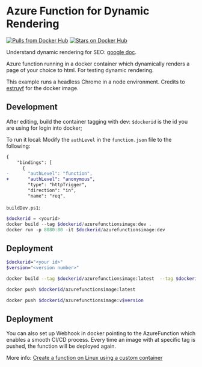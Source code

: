 # Azure Function for Dynamic Rendering
[![Pulls from Docker Hub](https://img.shields.io/docker/pulls/kaiqiy/azurefunctionsimage.svg)](https://hub.docker.com/r/kaiqiy/azurefunctionsimage) [![Stars on Docker Hub](https://img.shields.io/docker/stars/kaiqiy/azurefunctionsimage.svg)](https://hub.docker.com/r/kaiqiy/azurefunctionsimage)

Understand dynamic rendering for SEO: [google doc](https://developers.google.com/search/docs/guides/dynamic-rendering#understand).

Azure function running in a docker container which dynamically renders a page of your choice to html. For testing dynamic rendering.

This example runs a headless Chrome in a node environment. Credits to [estruyf](https://github.com/estruyf/azure-function-node-puppeteer) for the docker image.


## Development

After editing, build the container tagging with dev:
`$dockerid` is the id you are using for login into docker;

To run it local:
Modify the `authLevel` in the `function.json` file to the following:

```diff
{
    "bindings": [
      {
-       "authLevel": "function",
+       "authLevel": "anonymous",
        "type": "httpTrigger",
        "direction": "in",
        "name": "req",
```

`buildDev.ps1`:
```powershell
$dockerid = <yourid>
docker build --tag $dockerid/azurefunctionsimage:dev .
docker run -p 8080:80 -it $dockerid/azurefunctionsimage:dev
```

## Deployment

```bash
$dockerid="<your id>"
$version="<version number>"

docker build --tag $dockerid/azurefunctionsimage:latest  --tag $dockerid/azurefunctionsimage:v$version .

docker push $dockerid/azurefunctionsimage:latest

docker push $dockerid/azurefunctionsimage:v$version
```
## Deployment

You can also set up Webhook in docker pointing to the AzureFunction which enables a smooth CI/CD process. Every time an image with at specific tag is pushed, the function will be deployed again.  

More info: [Create a function on Linux using a custom container](https://docs.microsoft.com/en-us/azure/azure-functions/functions-create-function-linux-custom-image?tabs=portal%2Cbash&pivots=programming-language-typescript#push-the-image-to-docker-hub)
